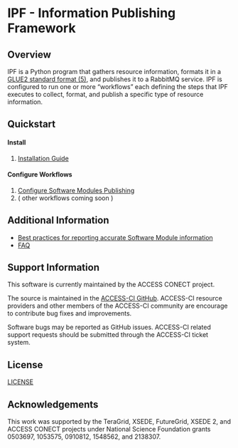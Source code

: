 # IPF - Information Publishing Framework

## Overview

IPF is a Python program that gathers resource information, formats it in a [GLUE2 standard format (5)](#glue2), and publishes it to a RabbitMQ service. IPF is configured to run one or more “workflows” each defining the steps that IPF executes to collect, format, and publish a specific type of resource information.


## Quickstart

#### Install
1. [Installation Guide](docs/install.md)

#### Configure Workflows
1. [Configure Software Modules Publishing](docs/configure-extmodules-workflow.md)
1. ( other workflows coming soon )

## Additional Information

* [Best practices for reporting accurate Software Module information](docs/best-practices.md)
* [FAQ](docs/faq.md)

## Support Information

This software is currently maintained by the ACCESS CONECT project.

The source is maintained in the [ACCESS-CI GitHub](https://github.com/access-ci-org/ipf).  ACCESS-CI resource providers and other members of the ACCESS-CI community are encourage to contribute bug fixes and improvements.

Software bugs may be reported as GitHub issues.  ACCESS-CI related support requests should be submitted through the ACCESS-CI ticket system.

## License

[LICENSE](LICENSE)

## Acknowledgements

This work was supported by the TeraGrid, XSEDE, FutureGrid, XSEDE 2, and ACCESS CONECT projects under
National Science Foundation grants 0503697, 1053575, 0910812, 1548562, and 2138307.
